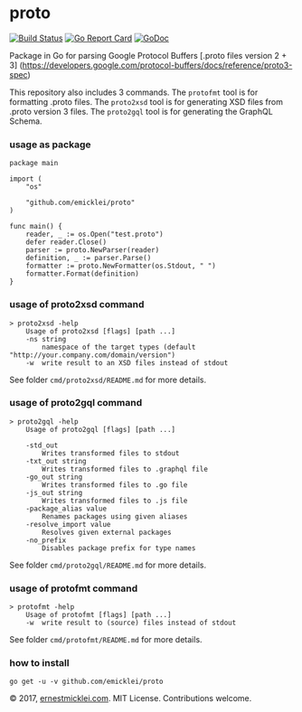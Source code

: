 # proto

[![Build Status](https://travis-ci.org/emicklei/proto.png)](https://travis-ci.org/emicklei/proto)
[![Go Report Card](https://goreportcard.com/badge/github.com/emicklei/proto)](https://goreportcard.com/report/github.com/emicklei/proto)
[![GoDoc](https://godoc.org/github.com/emicklei/proto?status.svg)](https://godoc.org/github.com/emicklei/proto)

Package in Go for parsing Google Protocol Buffers [.proto files version 2 + 3] (https://developers.google.com/protocol-buffers/docs/reference/proto3-spec)

This repository also includes 3 commands. The `protofmt` tool is for formatting .proto files. The `proto2xsd` tool is for generating XSD files from .proto version 3 files. The `proto2gql` tool is for generating the GraphQL Schema.

### usage as package

	package main

	import (
		"os"

		"github.com/emicklei/proto"
	)

	func main() {
		reader, _ := os.Open("test.proto")
		defer reader.Close()
		parser := proto.NewParser(reader)
		definition, _ := parser.Parse()
		formatter := proto.NewFormatter(os.Stdout, " ")
		formatter.Format(definition)
	}

### usage of proto2xsd command

	> proto2xsd -help
		Usage of proto2xsd [flags] [path ...]
  		-ns string
    		namespace of the target types (default "http://your.company.com/domain/version")		
  		-w	write result to an XSD files instead of stdout

See folder `cmd/proto2xsd/README.md` for more details.

### usage of proto2gql command

	> proto2gql -help
	    Usage of proto2gql [flags] [path ...]

        -std_out
            Writes transformed files to stdout
        -txt_out string
            Writes transformed files to .graphql file
        -go_out string
            Writes transformed files to .go file
        -js_out string
            Writes transformed files to .js file
        -package_alias value
            Renames packages using given aliases
        -resolve_import value
            Resolves given external packages
        -no_prefix
            Disables package prefix for type names

See folder `cmd/proto2gql/README.md` for more details.

### usage of protofmt command

	> protofmt -help
		Usage of protofmt [flags] [path ...]
  		-w	write result to (source) files instead of stdout

See folder `cmd/protofmt/README.md` for more details.

### how to install

    go get -u -v github.com/emicklei/proto

© 2017, [ernestmicklei.com](http://ernestmicklei.com).  MIT License. Contributions welcome.